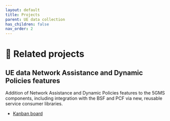 ```yaml
---
layout: default
title: Projects
parent: UE data collection
has_children: false
nav_order: 2
---
```

# 🚧 Related projects
## UE data Network Assistance and Dynamic Policies features
Addition of Network Assistance and Dynamic Policies features to the 5GMS components, including integration with the BSF and PCF via new, reusable service consumer libraries.
* [Kanban board](https://github.com/orgs/5G-MAG/projects/11)
